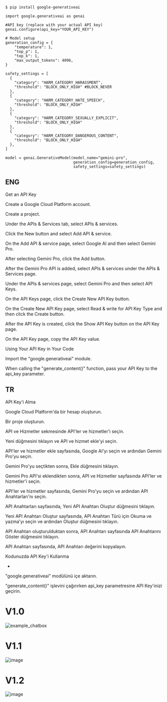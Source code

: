 ```
$ pip install google-generativeai
```

```
import google.generativeai as genai

#API key (replace with your actual API key)
genai.configure(api_key="YOUR_API_KEY")

# Model setup
generation_config = {
    "temperature": 1,
    "top_p": 1,
    "top_k": 1,
    "max_output_tokens": 4096,
}

safety_settings = [
  {
    "category": "HARM_CATEGORY_HARASSMENT",
    "threshold": "BLOCK_ONLY_HIGH" #BLOCK_NEVER
  },
  {
    "category": "HARM_CATEGORY_HATE_SPEECH",
    "threshold": "BLOCK_ONLY_HIGH"
  },
  {
    "category": "HARM_CATEGORY_SEXUALLY_EXPLICIT",
    "threshold": "BLOCK_ONLY_HIGH"
  },
  {
    "category": "HARM_CATEGORY_DANGEROUS_CONTENT",
    "threshold": "BLOCK_ONLY_HIGH"
  },
]

model = genai.GenerativeModel(model_name="gemini-pro",
                              generation_config=generation_config,
                              safety_settings=safety_settings)
```


## ENG

Get an API Key

Create a Google Cloud Platform account.

Create a project.

Under the APIs & Services tab, select APIs & services.

Click the New button and select Add API & service.

On the Add API & service page, select Google AI and then select Gemini Pro.

After selecting Gemini Pro, click the Add button.

After the Gemini Pro API is added, select APIs & services under the APIs & Services page.

Under the APIs & services page, select Gemini Pro and then select API Keys.

On the API Keys page, click the Create New API Key button.

On the Create New API Key page, select Read & write for API Key Type and then click the Create button.

After the API Key is created, click the Show API Key button on the API Key page.

On the API Key page, copy the API Key value.

Using Your API Key in Your Code

Import the "google.generativeai" module.

When calling the "generate_content()" function, pass your API Key to the api_key parameter.

## TR

API Key'i Alma

Google Cloud Platform'da bir hesap oluşturun.

Bir proje oluşturun.

API ve Hizmetler sekmesinde API'ler ve hizmetler'i seçin.

Yeni düğmesini tıklayın ve API ve hizmet ekle'yi seçin.

API'ler ve hizmetler ekle sayfasında, Google AI'yı seçin ve ardından Gemini Pro'yu seçin.

Gemini Pro'yu seçtikten sonra, Ekle düğmesini tıklayın.

Gemini Pro API'si eklendikten sonra, API ve Hizmetler sayfasında API'ler ve hizmetler'i seçin.

API'ler ve hizmetler sayfasında, Gemini Pro'yu seçin ve ardından API Anahtarları'nı seçin.

API Anahtarları sayfasında, Yeni API Anahtarı Oluştur düğmesini tıklayın.

Yeni API Anahtarı Oluştur sayfasında, API Anahtarı Türü için Okuma ve yazma'yı seçin ve ardından Oluştur düğmesini tıklayın.

API Anahtarı oluşturulduktan sonra, API Anahtarı sayfasında API Anahtarını Göster düğmesini tıklayın.

API Anahtarı sayfasında, API Anahtarı değerini kopyalayın.

Kodunuzda API Key'i Kullanma

-

"google.generativeai" modülünü içe aktarın.

"generate_content()" işlevini çağırırken api_key parametresine API Key'inizi geçirin.

# V1.0

![example_chatbox](https://github.com/mrrsayarr/Used-gemini-pro-with-Python-GUI/assets/64076325/eb628e5e-880a-4ccd-93b5-e821d19cd5bc)

# V1.1

![image](https://github.com/mrrsayarr/Used-gemini-pro-with-Python-GUI/assets/64076325/d491680d-afaa-4951-9334-b89eef08a227)

# V1.2

![image](https://github.com/mrrsayarr/Used-gemini-pro-with-Python-GUI/assets/64076325/d25a373a-3179-4248-87f5-35b03f0f2a6e)




